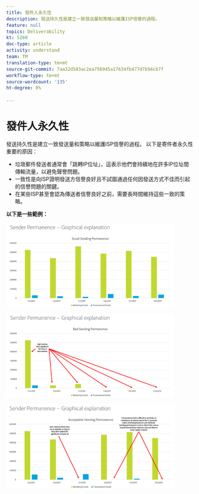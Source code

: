 ```yaml
---
title: 發件人永久性
description: 發送持久性是建立一致發送量和策略以維護ISP信譽的過程。
feature: null
topics: Deliverability
kt: 5260
doc-type: article
activity: understand
team: TM
translation-type: tm+mt
source-git-commit: 7aa32d583ac2ea756945a17634fb477d7b94cb7f
workflow-type: tm+mt
source-wordcount: '135'
ht-degree: 0%

---
```



# 發件人永久性

發送持久性是建立一致發送量和策略以維護ISP信譽的過程。 以下是寄件者永久性重要的原因：

* 垃圾郵件發送者通常會「跳轉IP位址」，這表示他們會持續地在許多IP位址間傳輸流量，以避免聲譽問題。
* 一致性是向ISP證明發送方信譽良好且不試圖通過任何因發送方式不佳而引起的信譽問題的關鍵。
* 在某些ISP甚至會認為傳送者信譽良好之前，需要長時間維持這些一致的策略。

**以下是一些範例：**

![寄送永續](assets/good-sending-permanence.png)

![不良的發送持久性](assets/bad-sending-permanence.png)

![可接受的發送持久性](assets/acceptable-sending-permanence.png)
